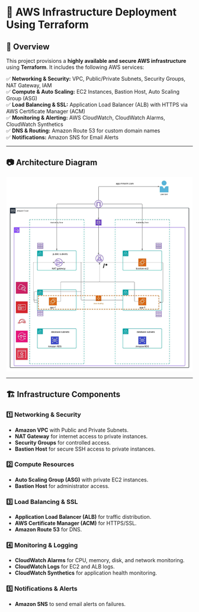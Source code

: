 # 🚀 AWS Infrastructure Deployment Using Terraform

## 📌 Overview
This project provisions a **highly available and secure AWS infrastructure** using **Terraform**. It includes the following AWS services:

✅ **Networking & Security:** VPC, Public/Private Subnets, Security Groups, NAT Gateway, IAM  
✅ **Compute & Auto Scaling:** EC2 Instances, Bastion Host, Auto Scaling Group (ASG)  
✅ **Load Balancing & SSL:** Application Load Balancer (ALB) with HTTPS via AWS Certificate Manager (ACM)  
✅ **Monitoring & Alerting:** AWS CloudWatch, CloudWatch Alarms, CloudWatch Synthetics  
✅ **DNS & Routing:** Amazon Route 53 for custom domain names  
✅ **Notifications:** Amazon SNS for Email Alerts  

---

## 📷 Architecture Diagram
![AWS Terraform Architecture](architecture/Diagramme.jpeg)

---

## 🏗️ Infrastructure Components

### **1️⃣ Networking & Security**
- **Amazon VPC** with Public and Private Subnets.
- **NAT Gateway** for internet access to private instances.
- **Security Groups** for controlled access.
- **Bastion Host** for secure SSH access to private instances.

### **2️⃣ Compute Resources**
- **Auto Scaling Group (ASG)** with private EC2 instances.
- **Bastion Host** for administrator access.

### **3️⃣ Load Balancing & SSL**
- **Application Load Balancer (ALB)** for traffic distribution.
- **AWS Certificate Manager (ACM)** for HTTPS/SSL.
- **Amazon Route 53** for DNS.

### **4️⃣ Monitoring & Logging**
- **CloudWatch Alarms** for CPU, memory, disk, and network monitoring.
- **CloudWatch Logs** for EC2 and ALB logs.
- **CloudWatch Synthetics** for application health monitoring.

### **5️⃣ Notifications & Alerts**
- **Amazon SNS** to send email alerts on failures.

